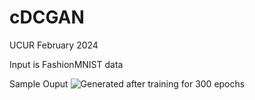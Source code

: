 # cDCGAN
UCUR February 2024

Input is FashionMNIST data


Sample Ouput
![Generated after training for 300 epochs](cDCGAN/ouput/Ouput_300.png)
